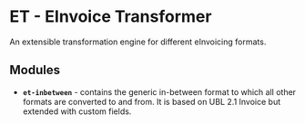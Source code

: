 # ET - EInvoice Transformer

An extensible transformation engine for different eInvoicing formats.

## Modules

* **`et-inbetween`** - contains the generic in-between format to which all other formats are converted to and from. It is based on UBL 2.1 Invoice but extended with custom fields.
